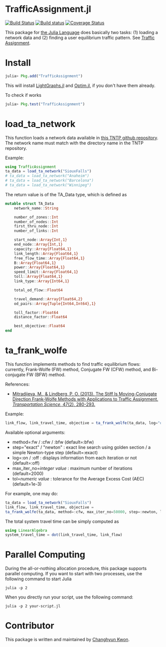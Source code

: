 # TrafficAssignment.jl


[![Build Status](https://travis-ci.org/chkwon/TrafficAssignment.jl.svg?branch=master)](https://travis-ci.org/chkwon/TrafficAssignment.jl)
[![Build status](https://ci.appveyor.com/api/projects/status/8729wrjsv2rjga34?svg=true)](https://ci.appveyor.com/project/chkwon/trafficassignment-jl)
[![Coverage Status](https://coveralls.io/repos/chkwon/TrafficAssignment.jl/badge.svg)](https://coveralls.io/r/chkwon/TrafficAssignment.jl)



This package for [the Julia Language](http://www.julialang.org) does basically two tasks: (1) loading a network data and (2) finding a user equilibrium traffic pattern. See [Traffic Assignment](https://en.wikipedia.org/wiki/Route_assignment).

# Install


```julia
julia> Pkg.add("TrafficAssignment")
```

This will install [LightGraphs.jl](https://github.com/JuliaGraphs/LightGraphs.jl) and [Optim.jl](https://github.com/JuliaOpt/Optim.jl), if you don't have them already.

To check if works
```julia
julia> Pkg.test("TrafficAssignment")
```

# load_ta_network

This function loads a network data available in [this TNTP github repository](https://github.com/bstabler/TransportationNetworks). The network name must match with the directory name in the TNTP repository.

Example:
```julia
using TrafficAssignment
ta_data = load_ta_network("SiouxFalls")
# ta_data = load_ta_network("Anaheim")
# ta_data = load_ta_network("Barcelona")
# ta_data = load_ta_network("Winnipeg")
```

The return value is of the TA_Data type, which is defined as
```julia
mutable struct TA_Data
    network_name::String

    number_of_zones::Int
    number_of_nodes::Int
    first_thru_node::Int
    number_of_links::Int

    start_node::Array{Int,1}
    end_node::Array{Int,1}
    capacity::Array{Float64,1}
    link_length::Array{Float64,1}
    free_flow_time::Array{Float64,1}
    B::Array{Float64,1}
    power::Array{Float64,1}
    speed_limit::Array{Float64,1}
    toll::Array{Float64,1}
    link_type::Array{Int64,1}

    total_od_flow::Float64

    travel_demand::Array{Float64,2}
    od_pairs::Array{Tuple{Int64,Int64},1}

    toll_factor::Float64
    distance_factor::Float64

    best_objective::Float64
end
```

# ta_frank_wolfe

This function implements methods to find traffic equilibrium flows: currently, Frank-Wolfe (FW) method, Conjugate FW (CFW) method, and Bi-conjugate FW (BFW) method.

References:
- [Mitradjieva, M., & Lindberg, P. O. (2013). The Stiff Is Moving-Conjugate Direction Frank-Wolfe Methods with Applications to Traffic Assignment. *Transportation Science*, 47(2), 280-293.](http://pubsonline.informs.org/doi/abs/10.1287/trsc.1120.0409)

Example:
```julia
link_flow, link_travel_time, objective = ta_frank_wolfe(ta_data, log="off", tol=1e-2)
```

Available optional arguments:
* method=:fw / :cfw / :bfw (default=:bfw)
* step="exact" / "newton" : exact line search using golden section / a simple Newton-type step (default=:exact)
* log=:on / :off : displays information from each iteration or not (default=:off)
* max_iter_no=*integer value* : maximum number of iterations (default=2000)
* tol=*numeric value* : tolerance for the Average Excess Cost (AEC) (default=1e-3)

For example, one may do:
```julia
ta_data = load_ta_network("SiouxFalls")
link_flow, link_travel_time, objective = 
ta_frank_wolfe(ta_data, method=:cfw, max_iter_no=50000, step=:newton, log=:on, tol=1e-5)
```

The total system travel time can be simply computed as
```julia
using LinearAlgebra
system_travel_time = dot(link_travel_time, link_flow)
```

# Parallel Computing

During the all-or-nothing allocation procedure, this package supports parallel computing. If you want to start with two processes, use the following command to start Julia

```
julia -p 2
```

When you directly run your script, use the following command:

```
julia -p 2 your-script.jl
```



# Contributor
This package is written and maintained by [Changhyun Kwon](http://www.chkwon.net).
